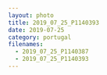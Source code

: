```yaml
---
layout: photo
title: 2019_07_25_P1140393
date: 2019-07-25
category: portugal
filenames: 
  - 2019_07_25_P1140387
  - 2019_07_25_P1140393
---
```

